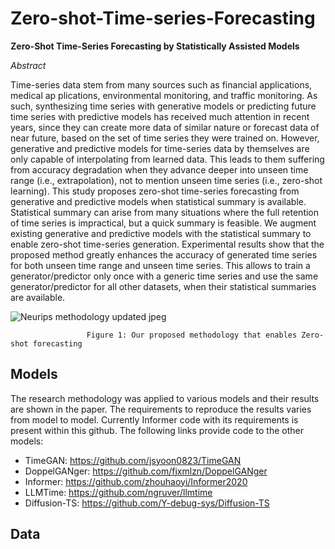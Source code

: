 # Zero-shot-Time-series-Forecasting

**Zero-Shot Time-Series Forecasting by Statistically Assisted Models**


*Abstract*

 Time-series data stem from many sources such as financial applications, medical ap
plications, environmental monitoring, and traffic monitoring. As such, synthesizing
 time series with generative models or predicting future time series with predictive
 models has received much attention in recent years, since they can create more data
 of similar nature or forecast data of near future, based on the set of time series they
 were trained on. However, generative and predictive models for time-series data
 by themselves are only capable of interpolating from learned data. This leads to
 them suffering from accuracy degradation when they advance deeper into unseen
 time range (i.e., extrapolation), not to mention unseen time series (i.e., zero-shot
 learning). This study proposes zero-shot time-series forecasting from generative
 and predictive models when statistical summary is available. Statistical summary
 can arise from many situations where the full retention of time series is impractical,
 but a quick summary is feasible. We augment existing generative and predictive
 models with the statistical summary to enable zero-shot time-series generation.
 Experimental results show that the proposed method greatly enhances the accuracy
 of generated time series for both unseen time range and unseen time series. This
 allows to train a generator/predictor only once with a generic time series and use
 the same generator/predictor for all other datasets, when their statistical summaries
 are available.
 

 ![Neurips methodology updated jpeg](https://github.com/user-attachments/assets/eec2acb4-80c7-49f4-80c1-1a0305c80a60)
                     
                     Figure 1: Our proposed methodology that enables Zero-shot forecasting 

## Models
The research methodology was applied to various models and their results are shown in the paper. The requirements to reproduce the results varies from model to model. Currently Informer code with its requirements is present within this github. The following links provide code to the other models:

- TimeGAN: https://github.com/jsyoon0823/TimeGAN
- DoppelGANger: https://github.com/fjxmlzn/DoppelGANger
- Informer: https://github.com/zhouhaoyi/Informer2020
- LLMTime: https://github.com/ngruver/llmtime
- Diffusion-TS: https://github.com/Y-debug-sys/Diffusion-TS

## Data

